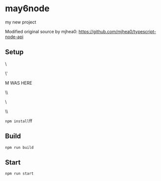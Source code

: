 # may6node

my new project

Modified original source by mjhea0: https://github.com/mjhea0/typescript-node-api

## Setup



























































\













































\\\'









M WAS HERE

















































\\\

































\\








\\\






























`npm install`ff












## Build







`npm run build`





## Start

`npm run start`


